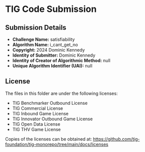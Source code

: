 # TIG Code Submission

## Submission Details

* **Challenge Name:** satisfiability
* **Algorithm Name:** i_cant_get_no
* **Copyright:** 2024 Dominic Kennedy
* **Identity of Submitter:** Dominic Kennedy
* **Identity of Creator of Algorithmic Method:** null
* **Unique Algorithm Identifier (UAI):** null

## License

The files in this folder are under the following licenses:
* TIG Benchmarker Outbound License
* TIG Commercial License
* TIG Inbound Game License
* TIG Innovator Outbound Game License
* TIG Open Data License
* TIG THV Game License

Copies of the licenses can be obtained at:
https://github.com/tig-foundation/tig-monorepo/tree/main/docs/licenses
